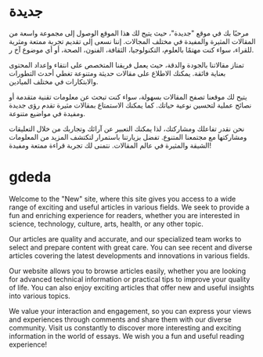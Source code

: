 <h1>جديدة</h1>


مرحبًا بك في موقع "جديدة"، حيث يتيح لك هذا الموقع الوصول إلى مجموعة واسعة من المقالات المثيرة والمفيدة في مختلف المجالات. إننا نسعى إلى تقديم تجربة ممتعة ومثرية للقراء، سواء كنت مهتمًا بالعلوم، التكنولوجيا، الثقافة، الفنون، الصحة، أو أي موضوع آخ
ر.

تمتاز مقالاتنا بالجودة والدقة، حيث يعمل فريقنا المتخصص على انتقاء وإعداد المحتوى بعناية فائقة. يمكنك الاطلاع على مقالات حديثة ومتنوعة تغطي أحدث التطورات والابتكارات في مختلف الميادين.

يتيح لك موقعنا تصفح المقالات بسهولة، سواء كنت تبحث عن معلومات تقنية متقدمة أو نصائح عملية لتحسين نوعية حياتك. كما يمكنك الاستمتاع بمقالات مثيرة تقدم رؤى جديدة ومفيدة في مواضيع متنوعة.

نحن نقدر تفاعلك ومشاركتك، لذا يمكنك التعبير عن آرائك وتجاربك من خلال التعليقات ومشاركتها مع مجتمعنا المتنوع. تفضل بزيارتنا باستمرار لتكتشف المزيد من المعلومات الشيقة والمثيرة في عالم المقالات. نتمنى لك تجربة قراءة ممتعة ومفيدة!

<h1>gdeda</h1>
Welcome to the "New" site, where this site gives you access to a wide range of exciting and useful articles in various fields. We seek to provide a fun and enriching experience for readers, whether you are interested in science, technology, culture, arts, health, or any other topic.

Our articles are quality and accurate, and our specialized team works to select and prepare content with great care. You can see recent and diverse articles covering the latest developments and innovations in various fields.

Our website allows you to browse articles easily, whether you are looking for advanced technical information or practical tips to improve your quality of life. You can also enjoy exciting articles that offer new and useful insights into various topics.

We value your interaction and engagement, so you can express your views and experiences through comments and share them with our diverse community. Visit us constantly to discover more interesting and exciting information in the world of essays. We wish you a fun and useful reading experience!

